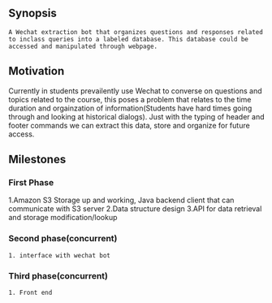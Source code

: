 ## Synopsis
	A Wechat extraction bot that organizes questions and responses related to inclass queries into a labeled database. This database could be accessed and manipulated through webpage. 

## Motivation
  Currently in students prevailently use Wechat to converse on questions and topics related to the course, this poses a problem that relates to the time duration and orgainzation of information(Students have hard times going through and looking at historical dialogs). Just with the typing of header and footer commands we can extract this data, store and organize for future access.

## Milestones
### First Phase
  1.Amazon S3 Storage up and working, Java backend client that can communicate with S3 server
  2.Data structure design
  3.API for data retrieval and storage modification/lookup
### Second phase(concurrent)
	1. interface with wechat bot
### Third phase(concurrent)
	1. Front end

